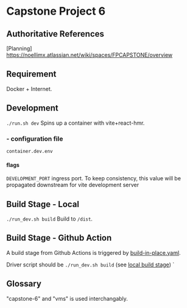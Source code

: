 # Capstone Project 6

## Authoritative References

[Planning] https://noellimx.atlassian.net/wiki/spaces/FPCAPSTONE/overview

## Requirement

Docker + Internet.

## Development

`./run.sh dev` Spins up a container with vite+react-hmr.

### - configuration file

`container.dev.env`

#### flags

`DEVELOPMENT_PORT` ingress port. To keep consistency, this value will be propagated downstream for vite development server

## Build Stage - Local

`./run_dev.sh build` Build to `/dist`.

## Build Stage - Github Action

A build stage from Github Actions is triggered by [build-in-place.yaml](./.github/workflows/build-in-place.yaml). 

Driver script should be `./run_dev.sh build` (see [local build stage](#build-stage---local))
`

## Glossary

"capstone-6" and "vms" is used interchangably.
